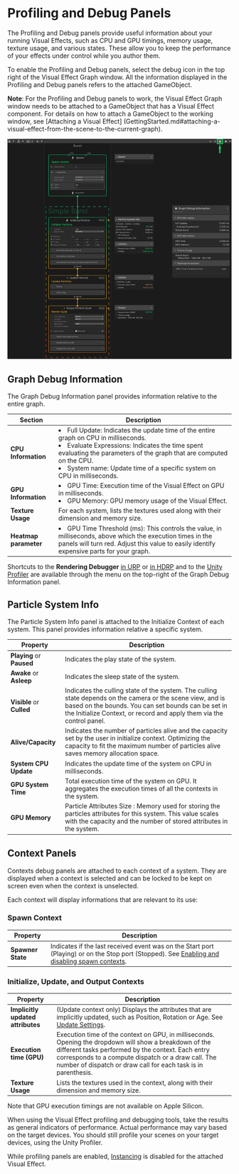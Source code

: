 # Profiling and Debug Panels

The Profiling and Debug panels provide useful information about your running Visual Effects, such as CPU and GPU timings, memory usage, texture usage, and various states. These allow you to keep the performance of your effects under control while you author them.

To enable the Profiling and Debug panels, select the debug icon in the top right of the Visual Effect Graph window. All the information displayed in the Profiling and Debug panels refers to the attached GameObject.

**Note**: For the Profiling and Debug panels to work, the Visual Effect Graph window needs to be attached to a GameObject that has a Visual Effect component. For details on how to attach a GameObject to the working window, see [Attaching a Visual Effect] (GettingStarted.md#attaching-a-visual-effect-from-the-scene-to-the-current-graph). 


![ProfilingPanel-Overview.png](Images%2FProfilingPanel-Overview.png)

## Graph Debug Information

The Graph Debug Information panel provides information relative to the entire graph.

| Section               | Description                                                                                                                                                                                                                                                                                             |
|-----------------------|---------------------------------------------------------------------------------------------------------------------------------------------------------------------------------------------------------------------------------------------------------------------------------------------------------|
| **CPU Information**   | <li>Full Update: Indicates the update time of the entire graph on CPU in milliseconds. <li>Evaluate Expressions: Indicates the time spent evaluating the parameters of the graph that are computed on the CPU.</li></li> <li>System name: Update time of a specific system on CPU in milliseconds.</li> |
| **GPU Information**   | <li> GPU Time: Execution time of the Visual Effect on GPU in milliseconds. </li>   <li> GPU Memory: GPU memory usage of the Visual Effect. </li>                                                                                                                                                        |
| **Texture Usage**     | For each system, lists the textures used along with their dimension and memory size.                                                                                                                                                                                                                    |
| **Heatmap parameter** | <li>GPU Time Threshold (ms): This controls the value, in milliseconds, above which the execution times in the panels will turn red. Adjust this value to easily identify expensive parts for your graph.     </li>                                                                                      |

Shortcuts to the **Rendering Debugger**  [in URP](https://docs.unity3d.com/Packages/com.unity.render-pipelines.universal@latest/index.html?subfolder=/manual/features/rendering-debugger.html) or [in HDRP](https://docs.unity3d.com/Packages/com.unity.render-pipelines.high-definition@latest/index.html?subfolder=/manual/rendering-debugger-window-reference.html) and to the [Unity Profiler](https://docs.unity3d.com/Manual/Profiler.html) are available through the menu on the top-right of the Graph Debug Information panel. 
## Particle System Info

 The Particle System Info panel is attached to the Initialize Context of each system. This panel provides information relative a specific system. 

| Property              | Description                                                                                                                                                                                                                                                                          |
|-----------------------|--------------------------------------------------------------------------------------------------------------------------------------------------------------------------------------------------------------------------------------------------------------------------------------|
| **Playing** or **Paused**        | Indicates the play state of the system.                                                                                                                                                                                       |
| **Awake** or **Asleep**       | Indicates the sleep state of the system.                                                                                                                                                                           |
| **Visible** or **Culled**     | Indicates the culling state of the system. The culling state depends on the camera or the scene view, and is based on the bounds. You can set bounds can be set in the Initialize Context, or record and apply them via the control panel. |
| **Alive/Capacity**    | Indicates the number of particles alive and the capacity set by the user in initialize context.  Optimizing the capacity to fit the maximum number of particles alive saves memory allocation space.                                                                                 |
| **System CPU Update** | Indicates the update time of the system on CPU in milliseconds.                                                                                                                                                                                                                      |
| **GPU System Time**   | Total execution time of the system on GPU. It aggregates the execution times of all the contexts in the system.                                                                                                                                                                      |
| **GPU Memory**        | Particle Attributes Size : Memory used for storing the particles attributes for this system. This value scales with the capacity and the number of stored attributes in the system.                                                                                                  |

## Context Panels

Contexts debug panels are attached to each context of a system. They are displayed when a context is selected and can be locked to be kept on screen even when the context is unselected.

Each context will display informations that are relevant to its use:

### Spawn Context

| Property          | Description                                                                                                                                                                          |
|-------------------|--------------------------------------------------------------------------------------------------------------------------------------------------------------------------------------|
| **Spawner State** | Indicates if the last received event was on the Start port (Playing) or on the Stop port (Stopped). See [Enabling and disabling spawn contexts](Contexts.md#enabling-and-disabling). |

### Initialize, Update, and Output Contexts

|Property                           | Description                                                                                                                                                                                                                                                                          |
|-----------------------------------|--------------------------------------------------------------------------------------------------------------------------------------------------------------------------------------------------------------------------------------------------------------------------------------|
| **Implicitly updated attributes** | (Update context only) Displays the attributes that are implicitly updated, such as Position, Rotation or Age. See [Update Settings](Contexts.md#update).                                                                                                                             |
| **Execution time (GPU)**          | Execution time of the context on GPU, in milliseconds. Opening the dropdown will show a breakdown of the different tasks performed by the context. Each entry corresponds to a compute dispatch or a draw call. The number of dispatch or draw call for each task is in parenthesis. |
| **Texture Usage**                 | Lists the textures used in the context, along with their dimension and memory size.                                                                                                                                                                                                  |


Note that GPU execution timings are not available on Apple Silicon. 

When using the Visual Effect profiling and debugging tools, take the results as general indicators of performance. Actual performance may vary based on the target devices. You should still profile your scenes on your target devices, using the Unity Profiler.

While profiling panels are enabled, [Instancing](Instancing.md) is disabled for the attached Visual Effect. 
